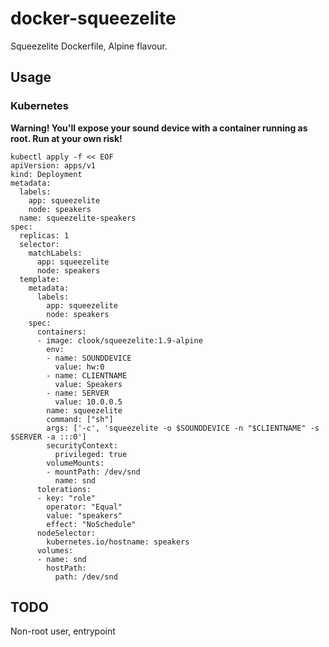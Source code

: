 # docker-squeezelite

Squeezelite Dockerfile, Alpine flavour.

## Usage

### Kubernetes

**Warning! You'll expose your sound device with a container running as root. Run at your own risk!**

```
kubectl apply -f << EOF
apiVersion: apps/v1
kind: Deployment
metadata:
  labels:
    app: squeezelite
    node: speakers
  name: squeezelite-speakers
spec:
  replicas: 1
  selector:
    matchLabels:
      app: squeezelite
      node: speakers
  template:
    metadata:
      labels:
        app: squeezelite
        node: speakers
    spec:
      containers:
      - image: clook/squeezelite:1.9-alpine
        env:
        - name: SOUNDDEVICE
          value: hw:0
        - name: CLIENTNAME
          value: Speakers
        - name: SERVER
          value: 10.0.0.5
        name: squeezelite
        command: ["sh"]
        args: ['-c', 'squeezelite -o $SOUNDDEVICE -n "$CLIENTNAME" -s $SERVER -a :::0']
        securityContext:
          privileged: true
        volumeMounts:
        - mountPath: /dev/snd
          name: snd
      tolerations:
      - key: "role"
        operator: "Equal"
        value: "speakers"
        effect: "NoSchedule"
      nodeSelector:
        kubernetes.io/hostname: speakers
      volumes:
      - name: snd
        hostPath:
          path: /dev/snd
```


## TODO

Non-root user, entrypoint
